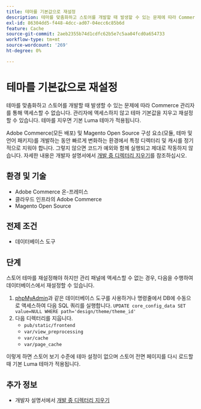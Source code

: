 ```yaml
---
title: 테마를 기본값으로 재설정
description: 테마를 맞춤화하고 스토어를 개발할 때 발생할 수 있는 문제에 따라 Commerce 관리자를 통해 액세스할 수 없습니다. 관리자에 액세스하지 않고 테마 기본값을 지우고 재설정할 수 있습니다. 테마를 지우면 기본 Luma 테마가 적용됩니다.
exl-id: 86304dd5-f448-4dcc-ad07-04ecc6c85b6d
feature: Cache
source-git-commit: 2aeb2355b74d1cdfc62b5e7c5aa04fcd0a654733
workflow-type: tm+mt
source-wordcount: '269'
ht-degree: 0%

---
```


# 테마를 기본값으로 재설정

테마를 맞춤화하고 스토어를 개발할 때 발생할 수 있는 문제에 따라 Commerce 관리자를 통해 액세스할 수 없습니다. 관리자에 액세스하지 않고 테마 기본값을 지우고 재설정할 수 있습니다. 테마를 지우면 기본 Luma 테마가 적용됩니다.

Adobe Commerce(모든 배포) 및 Magento Open Source 구성 요소(모듈, 테마 및 언어 패키지)를 개발하는 동안 빠르게 변화하는 환경에서 특정 디렉터리 및 캐시를 정기적으로 지워야 합니다. 그렇지 않으면 코드가 예외와 함께 실행되고 제대로 작동하지 않습니다. 자세한 내용은 개발자 설명서에서 [개발 중 디렉터리 지우기](https://developer.adobe.com/commerce/php/development/components/clear-directories/)를 참조하십시오.

## 환경 및 기술

* Adobe Commerce 온-프레미스
* 클라우드 인프라의 Adobe Commerce
* Magento Open Source

## 전제 조건

* 데이터베이스 도구

## 단계

스토어 테마를 재설정해야 하지만 관리 패널에 액세스할 수 없는 경우, 다음을 수행하여 데이터베이스에서 재설정할 수 있습니다.

1. [phpMyAdmin](https://experienceleague.adobe.com/en/docs/commerce-operations/installation-guide/prerequisites/optional-software#phpmyadmin)과 같은 데이터베이스 도구를 사용하거나 명령줄에서 DB에 수동으로 액세스하여 다음 SQL 쿼리를 실행합니다. `UPDATE core_config_data SET value=NULL WHERE path='design/theme/theme_id'`
1. 다음 디렉터리를 지웁니다.
   * `pub/static/frontend`
   * `var/view_preprocessing`
   * `var/cache`
   * `var/page_cache`

이렇게 하면 스토어 보기 수준에 테마 설정이 없으며 스토어 전면 페이지를 다시 로드할 때 기본 Luma 테마가 적용됩니다.

## 추가 정보

* 개발자 설명서에서 [개발 중 디렉터리 지우기](https://developer.adobe.com/commerce/php/development/components/clear-directories/)
